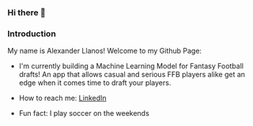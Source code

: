 ### Hi there 👋
 
 
 ### Introduction

 My name is Alexander Llanos! Welcome to my Github Page:

 - I'm currently building a Machine Learning Model for Fantasy Football drafts! An app that allows casual and serious FFB players alike get an edge when it comes time to draft your players.

 - How to reach me: [LinkedIn](www.linkedin.com/in/alex-llanos-280882231)

 - Fun fact: I play soccer on the weekends 
